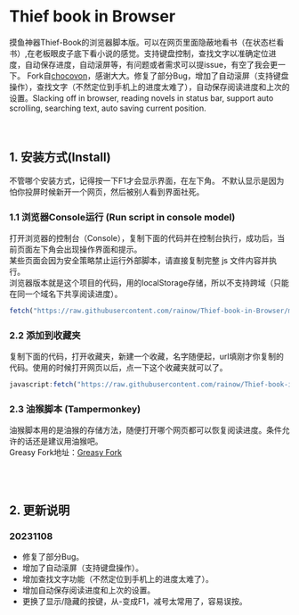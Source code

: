 # Thief book in Browser
摸鱼神器Thief-Book的浏览器脚本版。可以在网页里面隐蔽地看书（在状态栏看书）,在老板眼皮子底下看小说的感觉。支持键盘控制，查找文字以准确定位进度，自动保存进度，自动滚屏等，有问题或者需求可以提issue，有空了我会更一下。
Fork自[chocovon](https://github.com/chocovon/thiefbook-js)，感谢大大。修复了部分Bug，增加了自动滚屏（支持键盘操作），查找文字（不然定位到手机上的进度太难了），自动保存阅读进度和上次的设置。Slacking off in browser, reading novels in status bar, support auto scrolling, searching text, auto saving current position.
<br><br><br>

## 1. 安装方式(Install)
不管哪个安装方式，记得按一下F1才会显示界面，在左下角。
不默认显示是因为怕你投屏时候新开一个网页，然后被别人看到界面社死。

### 1.1 浏览器Console运行 (Run script in console model)
打开浏览器的控制台（Console），复制下面的代码并在控制台执行，成功后，当前页面左下角会出现操作界面和提示。<br>
某些页面会因为安全策略禁止运行外部脚本，请直接复制完整 js 文件内容并执行。<br>
浏览器版本就是这个项目的代码，用的localStorage存储，所以不支持跨域（只能在同一个域名下共享阅读进度）。

```javascript
fetch("https://raw.githubusercontent.com/rainow/Thief-book-in-Browser/master/thiefbook.js").then(response => response.text()).then(text => eval(text))
```

### 2.2 添加到收藏夹
复制下面的代码，打开收藏夹，新建一个收藏，名字随便起，url填刚才你复制的代码。使用的时候打开网页以后，点一下这个收藏夹就可以了。<br>
```javascript
javascript:fetch("https://raw.githubusercontent.com/rainow/Thief-book-in-Browser/master/thiefbook.js").then(response => response.text()).then(text => eval(text))
```

### 2.3 油猴脚本 (Tampermonkey)
油猴脚本用的是油猴的存储方法，随便打开哪个网页都可以恢复阅读进度。条件允许的话还是建议用油猴吧。<br>
Greasy Fork地址：[Greasy Fork](https://greasyfork.org/zh-CN/scripts/479230-%E6%91%B8%E9%B1%BC%E7%A5%9E%E5%99%A8%E7%BD%91%E9%A1%B5%E7%89%88-thief-book-in-browser)

<br><br>
## 2. 更新说明

### 20231108
- 修复了部分Bug。
- 增加了自动滚屏（支持键盘操作）。
- 增加查找文字功能（不然定位到手机上的进度太难了）。
- 增加自动保存阅读进度和上次的设置。
- 更换了显示/隐藏的按键，从-变成F1，减号太常用了，容易误按。
